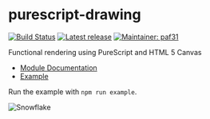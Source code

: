 # purescript-drawing

[![Build Status](https://travis-ci.org/purescript-contrib/purescript-drawing.svg?branch=master)](https://travis-ci.org/purescript-contrib/purescript-drawing)
[![Latest release](http://img.shields.io/bower/v/purescript-drawing.svg)](https://github.com/purescript-contrib/purescript-drawing/releases)
[![Maintainer: paf31](https://img.shields.io/badge/maintainer-paf31-lightgrey.svg)](http://github.com/paf31)

Functional rendering using PureScript and HTML 5 Canvas

- [Module Documentation](docs/Graphics/Drawing.md)
- [Example](test/Main.purs)

Run the example with `npm run example`.

![Snowflake](Snowflake.png "Snowflake")
